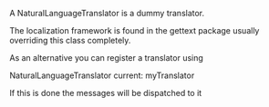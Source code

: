 A NaturalLanguageTranslator is a dummy translator.

The localization framework is found in the gettext package usually 
overriding this class completely. 

As an alternative you can register a translator using
  
   NaturalLanguageTranslator current: myTranslator

If this is done the messages will be dispatched to it